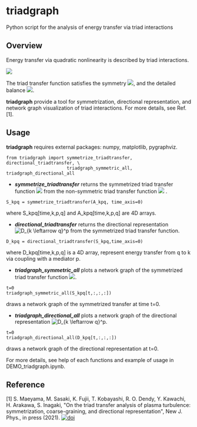 # triadgraph
Python script for the analysis of energy transfer via triad interactions

## Overview
Energy transfer via quadratic nonlinearity is described by triad interactions.  

  <img src="https://latex.codecogs.com/gif.latex?\frac{dE_k}{dt}=\sum_p\sum_qS_k^{p,q}" />  

The triad transfer function satisfies the symmetry <img src="https://latex.codecogs.com/gif.latex?S_k^{p,q}=S_k^{q,p}" />, and the detailed balance <img src="https://latex.codecogs.com/gif.latex?S_k^{p,q}+S_p^{q,k}+S_q^{k,p}=0" />.

**triadgraph** provide a tool for symmetrization, directional representation, and network graph visualization of triad interactions. For more details, see Ref. \[1\].

## Usage
**triadgraph** requires external packages: numpy, matplotlib, pygraphviz.

```
from triadgraph import symmetrize_triadtransfer, directional_triadtransfer, \
                       triadgraph_symmetric_all, triadgraph_directional_all
```
- ***symmetrize_triadtransfer*** returns the symmetrized triad transfer function <img src="https://latex.codecogs.com/gif.latex?S_k^{p,q}" /> from the non-symmetric triad transfer function <img src="https://latex.codecogs.com/gif.latex?A_k^{p,q}" /> .
```
S_kpq = symmetrize_triadtransfer(A_kpq, time_axis=0)
```
where S_kpq\[time,k,p,q\] and A_kpq\[time,k,p,q\] are 4D arrays.
- ***directional_triadtransfer*** returns the directional representation <img src="https://latex.codecogs.com/gif.latex?D_{k&space;\leftarrow&space;q}^p" title="D_{k \leftarrow q}^p" /> from the symmetrized triad transfer function.
```
D_kpq = directional_triadtransfer(S_kpq,time_axis=0)
```
where D_kpq\[time,k,p,q\] is a 4D array, represent energy transfer from q to k via coupling with a mediator p.
- ***triadgraph_symmetric_all*** plots a network graph of the symmetrized triad transfer function <img src="https://latex.codecogs.com/gif.latex?S_k^{p,q}" />.
```
t=0
triadgraph_symmetric_all(S_kpq[t,:,:,:])
```
draws a network graph of the symmetrized transfer at time t=0.
- ***triadgraph_directional_all*** plots a network graph of the directional representation <img src="https://latex.codecogs.com/gif.latex?D_{k&space;\leftarrow&space;q}^p" title="D_{k \leftarrow q}^p" />.
```
t=0
triadgraph_directional_all(D_kpq[t,:,:,:])
```
draws a network graph of the directional representation at t=0.

For more details, see help of each functions and example of usage in DEMO_triadgraph.ipynb.

## Reference
\[1\] S. Maeyama, M. Sasaki, K. Fujii, T. Kobayashi, R. O. Dendy, Y. Kawachi, H. Arakawa, S. Inagaki,
"On the triad transfer analysis of plasma turbulence: symmetrization, coarse-graining, and directional representation",
New J. Phys., in press (2021).
[![doi](https://img.shields.io/badge/doi-10.1088/1367"-"2630/abeffc-5077AB.svg)](https://doi.org/10.1088/1367-2630/abeffc)
